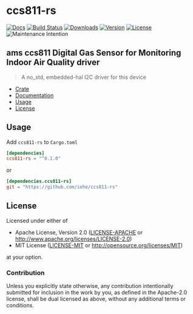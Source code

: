 # ccs811-rs

[![Docs](https://docs.rs/ccs811-rs/badge.svg)](https://docs.rs/ccs811-rs)
[![Build Status](https://travis-ci.org/iohe/ccs811-rs.svg?branch=master)](https://travis-ci.org/iohe/ccs811-rs)
[![Downloads](https://img.shields.io/crates/d/ccs811-rs.svg?style=flat-square)](https://crates.io/crates/ccs811-rs/)
[![Version](https://img.shields.io/crates/v/ccs811-rs.svg?style=flat-square)](https://crates.io/crates/ccs811-rs/)
[![License](https://img.shields.io/crates/l/ccs811-rs.svg?style=flat-square)](https://crates.io/crates/ccs811-rs/)
![Maintenance Intention](https://img.shields.io/badge/maintenance-actively--developed-brightgreen.svg)



## ams ccs811 Digital Gas Sensor for Monitoring Indoor Air Quality driver

> A no_std, embedded-hal I2C driver for this device

* [Crate](https://crates.io/crates/ccs811-rs)
* [Documentation](https://docs.rs/ccs811-rs/)
* [Usage](#usage)
* [License](#license)

## Usage

Add `ccs811-rs` to `Cargo.toml`

```toml
[dependencies]
ccs811-rs = "^0.1.0"
```

or

```toml
[dependencies.ccs811-rs]
git = "https://github.com/iohe/ccs811-rs"
```


## License

Licensed under either of

* Apache License, Version 2.0 ([LICENSE-APACHE](LICENSE-APACHE) or <http://www.apache.org/licenses/LICENSE-2.0>)
* MIT License ([LICENSE-MIT](LICENSE-MIT) or <http://opensource.org/licenses/MIT>)

at your option.

### Contribution

Unless you explicitly state otherwise, any contribution intentionally submitted
for inclusion in the work by you, as defined in the Apache-2.0 license, shall be dual licensed as above, without any
additional terms or conditions.